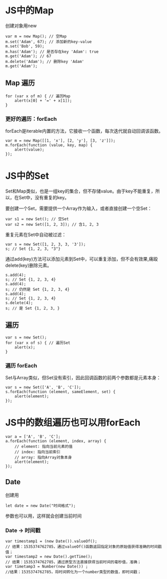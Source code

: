 # JS中的Map
创建对象用new
```
var m = new Map(); // 空Map
m.set('Adam', 67); // 添加新的key-value
m.set('Bob', 59);
m.has('Adam'); // 是否存在key 'Adam': true
m.get('Adam'); // 67
m.delete('Adam'); // 删除key 'Adam'
m.get('Adam'); 
```
## Map 遍历
```
for (var x of m) { // 遍历Map
    alert(x[0] + '=' + x[1]);
}
```
### 更好的遍历：forEach
forEach是iterable内置的方法，它接收一个函数，每次迭代就自动回调该函数。
```
var m = new Map([[1, 'x'], [2, 'y'], [3, 'z']]);
m.forEach(function (value, key, map) {
    alert(value);
});
```
# JS中的Set
Set和Map类似，也是一组key的集合，但不存储value。由于key不能重复，所以，在Set中，没有重复的key。

要创建一个Set，需要提供一个Array作为输入，或者直接创建一个空Set：
```
var s1 = new Set(); // 空Set
var s2 = new Set([1, 2, 3]); // 含1, 2, 3
```
重复元素在Set中自动被过滤：
```
var s = new Set([1, 2, 3, 3, '3']);
s; // Set {1, 2, 3, "3"}
```
通过add(key)方法可以添加元素到Set中，可以重复添加，但不会有效果,痛殴delete(key)删除元素。
```
s.add(4);
s; // Set {1, 2, 3, 4}
s.add(4);
s; // 仍然是 Set {1, 2, 3, 4}
s.add(4);
s; // Set {1, 2, 3, 4}
s.delete(4);
s; // 是 Set {1, 2, 3, }
```
##  遍历
```
var s = new Set();
for (var x of s) { // 遍历Set
    alert(x);
}
```
### 遍历 forEach
Set与Array类似，但Set没有索引，因此回调函数的前两个参数都是元素本身：
```
var s = new Set(['A', 'B', 'C']);
s.forEach(function (element, sameElement, set) {
    alert(element);
});
```
# JS中的数组遍历也可以用forEach
```
var a = ['A', 'B', 'C'];
a.forEach(function (element, index, array) {
    // element: 指向当前元素的值
    // index: 指向当前索引
    // array: 指向Array对象本身
    alert(element);
});
```
## Date
创建用
```
let date = new Date("时间格式");
```
参数也可以用，这样就会创建当前时间
### Date -> 时间戳
```
var timestamp1 = (new Date()).valueOf();
// 结果：1535374762785，通过valueOf()函数返回指定对象的原始值获得准确的时间戳值；
var timestamp2 = new Date().getTime();
// 结果：1535374762785，通过原型方法直接获得当前时间的毫秒值，准确；
var timetamp3 = Number(new Date()) ;
//结果：1535374762785，将时间转化为一个number类型的数值，即时间戳；
```